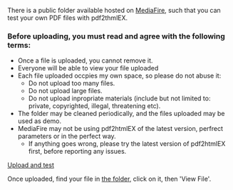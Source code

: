 There is a public folder available hosted on [MediaFire](http://www.mediafire.com), such that you can test your own PDF files with pdf2thmlEX.

### Before uploading, you must read and agree with the following terms:
 - Once a file is uploaded, you cannot remove it. 
 - Everyone will be able to view your file uploaded
 - Each file uploaded occpies my own space, so please do not abuse it:
   - Do not upload too many files.
   - Do not upload large files.
   - Do not upload inpropriate materials (include but not limited to: private, copyrighted, illegal, threatening etc).
 - The folder may be cleaned periodically, and the files uploaded may be used as demo.
 - MediaFire may not be using pdf2htmlEX of the latest version, perfrect parameters or in the perfect way.
   - If anything goes wrong, please try the latest version of pdf2htmlEX first, before reporting any issues.

[Upload and test](http://www.mediafire.com/filedrop/iledrop_hosted.php?drop=b9da314994a5e9af384dfd020fe8280e0d2e425d0870dc5edcca272e9fdc7d43) 

Once uploaded, find your file in [the folder](http://www.mediafire.com/?clnnit9kn3vf9), click on it, then 'View File'.